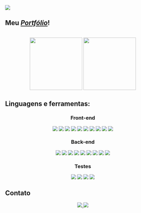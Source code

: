 <img align="center" src="https://readme-typing-svg.herokuapp.com?font=Poppins&size=34&color=4db5ff&width=1109&height=113&lines=%7B+Hey%2C+me+chamo+Nataniel!%E2%9D%A4%EF%B8%8F+%7D;%7B+Bem+vindo(a)+ao+meu+perfil+:D+%7D;%7B+dá+uma+olhada+no+meu+portfólio%E2%9D%A4%EF%B8%8F+%7D">
<h2>Meu <a href="https://natanielsantos159.github.io/" target="_blank"><i>Portfólio</i></a>!</h2>
<br/>
<div align="center">
  <img height="170em" src="https://github-readme-stats.vercel.app/api?username=natanielsantos159&title_color=4db5ff&icon_color=4db5ff&text_color=fff&bg_color=1f1f38&border_color=4db5ff&show_icons=true"/>
<img height="170em" src="https://github-readme-stats.vercel.app/api/top-langs/?username=natanielsantos159&layout=compact&langs_count=7&title_color=4db5ff&icon_color=4db5ff&text_color=fff&bg_color=1f1f38&border_color=4db5ff&show_icons=true"/>
</div>

## Linguagens e ferramentas:
  <div align="center">
    <h3>Front-end</h3>
    <img src="https://img.shields.io/badge/javascript-%23323330.svg?style=for-the-badge&logo=javascript&logoColor=%23F7DF1E"/>
    <img src="https://img.shields.io/badge/typescript-%23007ACC.svg?style=for-the-badge&logo=typescript&logoColor=white"/>
    <img src="https://img.shields.io/badge/css3-%231572B6.svg?style=for-the-badge&logo=css3&logoColor=white"/>
    <img src="https://img.shields.io/badge/html5-%23E34F26.svg?style=for-the-badge&logo=html5&logoColor=white"/>
    <img src="https://img.shields.io/badge/git-%23F05033.svg?style=for-the-badge&logo=git&logoColor=white"/>
    <img src="https://img.shields.io/badge/react-%2320232a.svg?style=for-the-badge&logo=react&logoColor=%2361DAFB"/>
    <img src="https://img.shields.io/badge/redux-%23593d88.svg?style=for-the-badge&logo=redux&logoColor=white"/>
    <img src="https://img.shields.io/badge/React_Router-CA4245?style=for-the-badge&logo=react-router&logoColor=white"/>
    <img src="https://img.shields.io/badge/Next-black?style=for-the-badge&logo=next.js&logoColor=white"/>
    <img src="https://img.shields.io/badge/SASS-hotpink.svg?style=for-the-badge&logo=SASS&logoColor=white"/>
    <h3>Back-end</h3>
    <img src="https://img.shields.io/badge/node.js-6DA55F?style=for-the-badge&logo=node.js&logoColor=white"/>
    <img src="https://img.shields.io/badge/express.js-%23404d59.svg?style=for-the-badge&logo=express&logoColor=%2361DAFB"/>
    <img src="https://img.shields.io/badge/heroku-%23430098.svg?style=for-the-badge&logo=heroku&logoColor=white"/>
    <img src="https://img.shields.io/badge/JWT-black?style=for-the-badge&logo=JSON%20web%20tokens"/>
    <img src="https://img.shields.io/badge/docker-%230db7ed.svg?style=for-the-badge&logo=docker&logoColor=white"/>
     <img src="https://img.shields.io/badge/mysql-%2300f.svg?style=for-the-badge&logo=mysql&logoColor=white"/>
    <img src="https://img.shields.io/badge/Sequelize-52B0E7?style=for-the-badge&logo=Sequelize&logoColor=white"/>
    <img src="https://img.shields.io/badge/postgres-%23316192.svg?style=for-the-badge&logo=postgresql&logoColor=white"/>
    <img src="https://img.shields.io/badge/python-3670A0?style=for-the-badge&logo=python&logoColor=ffdd54"/>  
    <h3>Testes</h3>
    <img src="https://img.shields.io/badge/-jest-%23C21325?style=for-the-badge&logo=jest&logoColor=white"/>
    <img src="https://img.shields.io/badge/-mocha-%238D6748?style=for-the-badge&logo=mocha&logoColor=white"/>
    <img src="https://img.shields.io/badge/chai-A30701?style=for-the-badge&logo=chai&logoColor=white"/>
    <img src="https://img.shields.io/badge/-TestingLibrary-%23E33332?style=for-the-badge&logo=testing-library&logoColor=white"/>
    
  </div>
</body>

## Contato
  <div align="center">
    <a href="https://www.linkedin.com/in/nataniel-santos/">
      <img src="https://img.shields.io/badge/linkedin-%230077B5.svg?style=for-the-badge&logo=linkedin&logoColor=white" />
    </a>
    <a href="mailto:nathan.santos159@hotmail.com">
      <img src="https://img.shields.io/badge/Microsoft_Outlook-0078D4?style=for-the-badge&logo=microsoft-outlook&logoColor=white" />
    </a>
  </div>
